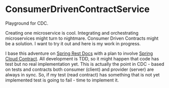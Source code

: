 # ConsumerDrivenContractService
Playground for CDC.

Creating one microservice is cool. Integrating and orchestrating microservices might turn to nightmare.
Consumer Driven Contracts might be a solution. I want to try it out and here is my work in progress.

I base this adventure on [Spring Rest Docs](http://docs.spring.io/spring-restdocs/docs/current/reference/html5/) with a plan to involve [Spring Cloud Contract](https://cloud.spring.io/spring-cloud-contract/spring-cloud-contract.html).
All development is TDD, so it might happen that code has test but no real implementation yet.
This is actually the point in CDC - based on tests and contracts both consumer (client) and provider 
 (server) are always in sync. So, if my test (read contract) has something that is not yet implemented
 test is going to fail - time to implement it.

